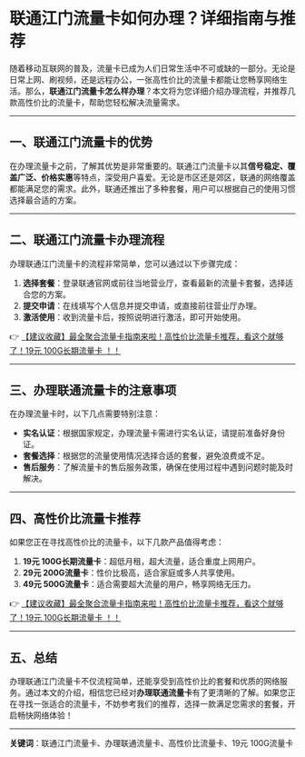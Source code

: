 # 联通江门流量卡如何办理？详细指南与推荐

随着移动互联网的普及，流量卡已成为人们日常生活中不可或缺的一部分。无论是日常上网、刷视频，还是远程办公，一张高性价比的流量卡都能让您畅享网络生活。那么，**联通江门流量卡怎么样办理**？本文将为您详细介绍办理流程，并推荐几款高性价比的流量卡，帮助您轻松解决流量需求。

---

## 一、联通江门流量卡的优势

在办理流量卡之前，了解其优势是非常重要的。联通江门流量卡以其**信号稳定、覆盖广泛、价格实惠**等特点，深受用户喜爱。无论是市区还是郊区，联通的网络覆盖都能满足您的需求。此外，联通还推出了多种套餐，用户可以根据自己的使用习惯选择最合适的方案。

---

## 二、联通江门流量卡办理流程

办理联通江门流量卡的流程非常简单，您可以通过以下步骤完成：

1. **选择套餐**：登录联通官网或前往当地营业厅，查看最新的流量卡套餐，选择适合您的方案。
2. **提交申请**：在线填写个人信息并提交申请，或直接前往营业厅办理。
3. **激活使用**：收到流量卡后，按照说明进行激活，即可开始使用。

👉 [【建议收藏】最全聚合流量卡指南来啦！高性价比流量卡推荐，看这个就够了！19元 100G长期流量卡 ！！](https://bit.ly/Liuliangka)

---

## 三、办理联通流量卡的注意事项

在办理流量卡时，以下几点需要特别注意：

- **实名认证**：根据国家规定，办理流量卡需进行实名认证，请提前准备好身份证。
- **套餐选择**：根据您的流量使用情况选择合适的套餐，避免浪费或不足。
- **售后服务**：了解流量卡的售后服务政策，确保在使用过程中遇到问题时能及时解决。

---

## 四、高性价比流量卡推荐

如果您正在寻找高性价比的流量卡，以下几款产品值得考虑：

1. **19元 100G长期流量卡**：超低月租，超大流量，适合重度上网用户。
2. **29元 200G流量卡**：性价比极高，适合家庭或多人共享使用。
3. **49元 500G流量卡**：适合需要超大流量的用户，畅享网络无压力。

👉 [【建议收藏】最全聚合流量卡指南来啦！高性价比流量卡推荐，看这个就够了！19元 100G长期流量卡 ！！](https://bit.ly/Liuliangka)

---

## 五、总结

办理联通江门流量卡不仅流程简单，还能享受到高性价比的套餐和优质的网络服务。通过本文的介绍，相信您已经对**办理联通流量卡**有了更清晰的了解。如果您正在寻找一张适合的流量卡，不妨参考我们的推荐，选择一款满足您需求的套餐，开启畅快网络体验！

---

**关键词**：联通江门流量卡、办理联通流量卡、高性价比流量卡、19元 100G流量卡